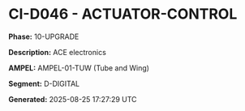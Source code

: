 # CI-D046 - ACTUATOR-CONTROL

**Phase:** 10-UPGRADE

**Description:** ACE electronics

**AMPEL:** AMPEL-01-TUW (Tube and Wing)

**Segment:** D-DIGITAL

**Generated:** 2025-08-25 17:27:29 UTC
